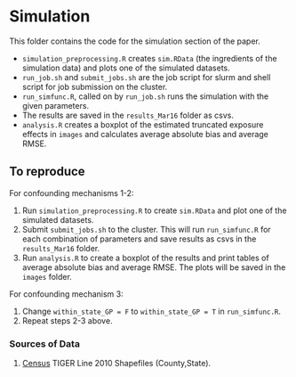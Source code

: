 # Simulation

This folder contains the code for the simulation section of the paper. 

- `simulation_preprocessing.R` creates `sim.RData` (the ingredients of the simulation data) and plots one of the simulated datasets.
- `run_job.sh` and `submit_jobs.sh` are the job script for slurm and shell script for job submission on the cluster.
- `run_simfunc.R`, called on by `run_job.sh` runs the simulation with the given parameters.
- The results are saved in the `results_Mar16` folder as csvs.
- `analysis.R` creates a boxplot of the estimated truncated exposure effects in `images` and calculates average absolute bias and average RMSE.

## To reproduce

For confounding mechanisms 1-2:

1. Run `simulation_preprocessing.R` to create `sim.RData` and plot one of the simulated datasets.
2. Submit `submit_jobs.sh` to the cluster. This will run `run_simfunc.R` for each combination of parameters and save results as csvs in the `results_Mar16` folder. 
3. Run `analysis.R` to create a boxplot of the results and print tables of average absolute bias and average RMSE. The plots will be saved in the `images` folder.

For confounding mechanism 3:

1. Change `within_state_GP = F` to `within_state_GP = T` in `run_simfunc.R`.
2. Repeat steps 2-3 above.

### Sources of Data 

1. [Census](https://www.census.gov/) TIGER Line 2010 Shapefiles (County,State).
